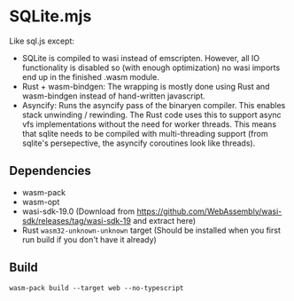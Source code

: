 # SQLite.mjs
Like sql.js except:
* SQLite is compiled to wasi instead of emscripten.  However, all IO functionality is disabled so (with enough optimization) no wasi imports end up in the finished .wasm module.
* Rust + wasm-bindgen: The wrapping is mostly done using Rust and wasm-bindgen instead of hand-written javascript.
* Asyncify: Runs the asyncify pass of the binaryen compiler.  This enables stack unwinding / rewinding.  The Rust code uses this to support async vfs implementations without the need for worker threads.  This means that sqlite needs to be compiled with multi-threading support (from sqlite's persepective, the asyncify coroutines look like threads).

## Dependencies
* wasm-pack
* wasm-opt
* wasi-sdk-19.0 (Download from https://github.com/WebAssembly/wasi-sdk/releases/tag/wasi-sdk-19 and extract here)
* Rust `wasm32-unknown-unknown` target (Should be installed when you first run build if you don't have it already)

## Build
`wasm-pack build --target web --no-typescript`
